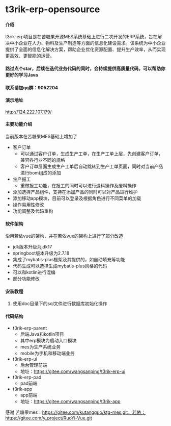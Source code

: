 # t3rik-erp-opensource

#### 介绍

t3rik-erp项目是在苦糖果开源MES系统基础上进行二次开发的ERP系统，旨在解决中小企业在人力、物料及生产制造等方面的信息化建设需求。该系统为中小企业提供了全面的信息化解决方案，帮助企业优化资源配置、提升生产效率，从而实现更高效、更智能的运营。

#### 路过点个star，后续在迭代业务代码的同时，会持续提供高质量代码，可以帮助你更好的学习Java

#### 联系请加qq群：9052204

#### 演示地址

http://124.222.107.179/

#### 主要功能介绍

当前版本在苦糖果MES基础上增加了

- 客户订单
  - 可以通过客户订单，生成生产工单，在生产工单上层，先创建客户订单，兼容各行业不同的规格
  - 客户订单层面生成生产工单后自动跳转到生产工单页面，同时对当前产品进行bom组成的添加
- 生产报工
  - 重做报工功能，在报工的同时可以进行退料操作及废料操作
- 添加选择产品组件，支持在添加产品的同时可以对产品进行维护
- 添加移动app模块，目前可以登录及根据角色进行不同菜单的加载
- 操作易用性修改
- 功能调整及代码重构

#### 软件架构

沿用若依vue的架构，并在若依vue的架构上进行了部分改造

- jdk版本升级为jdk17
- springboot版本升级为2.7.18
- 集成了mybatis-plus框架及其提供的，如自动填充等功能
- 代码生成可以选择生成mybatis-plus风格的代码
- 可以和kotlin进行混编
- 部分功能修改


#### 安装教程

1.  使用doc目录下的sql文件进行数据库初始化操作

#### 代码结构

- t3rik-erp-parent
  - 后端Java和kotlin项目
  - 其中erp模块为启动入口模块
  - mes为生产系统业务
  - mobile为手机和移动端业务
- t3rik-erp-ui
  - 后台管理前端
  - 地址：https://gitee.com/wangsanping/t3rik-erp-ui
- t3rik-erp-pad
  - pad前端
- t3rik-app
  - app前端
  - 地址：https://gitee.com/wangsanping/t3rik-app



感谢 苦糖果mes：https://gitee.com/kutangguo/ktg-mes.git，若依：https://gitee.com/y_project/RuoYi-Vue.git